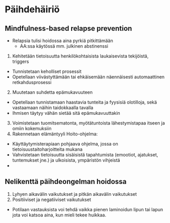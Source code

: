 # Päihdehäiriö

## Mindfulness-based relapse prevention
- Relapsia tulisi hoidossa aina pyrkiä pitkittämään
  - AA:ssa käytössä mm. julkinen abstinenssi
1. Kehitetään tietoisuutta henkilökohtaisista laukaisevista tekijöistä, triggers
  - Tunnistetaan keholliset prosessit
  - Opetellaan viivästyttämään tai ehkäisemään näennäisesti automaattinen retkahdusprosessi
2. Muutetaan suhdetta epämukavuuteen
  - Opetellaan tunnistamaan haastavia tunteita ja fyysisiä olotilloja, sekä vastaamaan näihin taidokkaalla tavalla
  - Ihmisen täytyy vähän sietää sitä epämukavuuttakin
3. Voimistetaan tuomitsematonta, myötätuntoista lähestymistapaa itseen ja omiin kokemuksiin
4. Rakennetaan elämäntyyli
Hoito-ohjelma:
- Käyttäytymisterapiaan pohjaava ohjelma, jossa on tietoisuustaitoharjoitteita mukana
- Vahvistetaan tietoisuutta sisäisistä tapahtumista (emootiot, ajatukset, tuntemukset jne.) ja ulkoisista, ympäristön vihjeistä
- 

## Nelikenttä päihdeongelman hoidossa
1. Lyhyen aikavälin vaikutukset ja pitkän aikavälin vaikutukset
2. Positiiviset ja negatiiviset vaikutukset
- Potilaan vastauksista voi tehdä vaikka pienen laminoidun lipun tai lapun jota voi katsoa aina, kun mieli tekee huikkaa.

